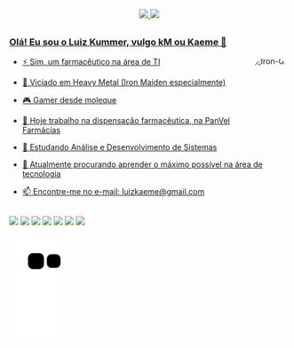 ##

<div align="center">
  <a href="https://github.com/LuizKM">
  <img height="50%" src="https://github-readme-stats.vercel.app/api?username=LuizKM&show_icons=true&theme=dark&include_all_commits=true&count_private=true"/>
  <img height="50%" src="https://github-readme-stats.vercel.app/api/top-langs/?username=LuizKM&layout=compact&langs_count=7&theme=dark"/>
</div>
  
##
  
### Olá! Eu sou o Luiz Kummer, vulgo kM ou Kaeme 🤘
  <img align="right" alt="Iron-Gif" height="150" style="border-radius:50px;" src="http://1.bp.blogspot.com/-0UkFPYRnh-E/U1-ljpNoxvI/AAAAAAAAC3c/rYXkJTweYfE/s1600/ir+7.gif?width=676&height=676">

- ⚡ Sim, um farmacêutico na área de TI

- 🎼 Viciado em Heavy Metal (Iron Maiden especialmente)

- 🎮 Gamer desde moleque

- 🔭 Hoje trabalho na dispensação farmacêutica, na PanVel Farmácias

- 🌱 Estudando Análise e Desenvolvimento de Sistemas

- 🤔 Atualmente procurando aprender o máximo possível na área de tecnologia

- 📫 Encontre-me no e-mail: luizkaeme@gmail.com

##

 <div> 
  <a href="https://www.youtube.com/channel/UCjON8Qz6GgaBQsjJRD_WTaw" target="_blank"><img src="https://img.shields.io/badge/YouTube-FF0000?style=for-the-badge&logo=youtube&logoColor=white" target="_blank"></a>
  <a href="https://www.facebook.com/LuizKummer/" target="_blank"><img src="https://img.shields.io/badge/Facebook-1877F2?style=for-the-badge&logo=facebook&logoColor=white" target="_blank"></a>
  <a href="https://www.instagram.com/luizkummer" target="_blank"><img src="https://img.shields.io/badge/-Instagram-%23E4405F?style=for-the-badge&logo=instagram&logoColor=white" target="_blank"></a>
 	<a href="https://www.twitch.tv/kmmrzera" target="_blank"><img src="https://img.shields.io/badge/Twitch-9146FF?style=for-the-badge&logo=twitch&logoColor=white" target="_blank"></a>
  <a href="https://discord.gg/CgZus2Dy" target="_blank"><img src="https://img.shields.io/badge/Discord-7289DA?style=for-the-badge&logo=discord&logoColor=white" target="_blank"></a> 
  <a href = "mailto:luizkaeme@gmail.com"><img src="https://img.shields.io/badge/-Gmail-%23333?style=for-the-badge&logo=gmail&logoColor=white" target="_blank"></a>
  <a href="https://www.linkedin.com/in/luiz-kummer-45b1076a/" target="_blank"><img src="https://img.shields.io/badge/-LinkedIn-%230077B5?style=for-the-badge&logo=linkedin&logoColor=white" target="_blank"></a>
   
     
  ![Snake animation](https://github.com/LuizKM/LuizKM/blob/output/github-contribution-grid-snake.svg)

##
  
</div>
  
  
  


